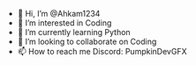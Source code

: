- 👋 Hi, I’m @Ahkam1234
- 👀 I’m interested in Coding
- 🌱 I’m currently learning Python
- 💞️ I’m looking to collaborate on Coding
- 📫 How to reach me Discord: PumpkinDevGFX

<!---
Ahkam1234/Ahkam1234 is a ✨ special ✨ repository because its `README.md` (this file) appears on your GitHub profile.
You can click the Preview link to take a look at your changes.
--->
